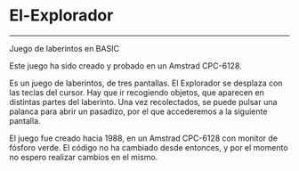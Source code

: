 # El-Explorador
---------------
Juego de laberintos en BASIC 

Este juego ha sido creado y probado en un Amstrad CPC-6128.

Es un juego de laberintos, de tres pantallas. El Explorador se desplaza con las teclas del cursor.
Hay que ir recogiendo objetos, que aparecen en distintas partes del laberinto.
Una vez recolectados, se puede pulsar una palanca para abrir un pasadizo, por el que accederemos a la siguiente pantalla.

El juego fue creado hacia 1988, en un Amstrad CPC-6128 con monitor de fósforo verde. El código no ha cambiado desde entonces, 
y por el momento no espero realizar cambios en el mismo.
